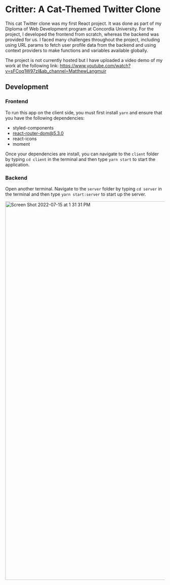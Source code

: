 # Critter: A Cat-Themed Twitter Clone

This cat Twitter clone was my first React project. It was done as part of my Diploma of Web Development program at Concordia University. For the project, I developed the frontend from scratch, whereas the backend was provided for us. I faced many challenges throughout the project, including using URL params to fetch user profile data from the backend and using context providers to make functions and variables available globally.

The project is not currently hosted but I have uploaded a video demo of my work at the following link: https://www.youtube.com/watch?v=sFCoq1W97zI&ab_channel=MatthewLangmuir

## Development

### Frontend
To run this app on the client side, you must first install `yarn` and ensure that you have the following dependencies:
- styled-components
- react-router-dom@5.3.0
- react-icons
- moment

Once your dependencies are install, you can navigate to the `client` folder by typing `cd client` in the terminal and then type `yarn start` to start the application.

### Backend
Open another terminal. Navigate to the `server` folder by typing `cd server` in the terminal and then type `yarn start:server` to start up the server.


<img width="1193" alt="Screen Shot 2022-07-15 at 1 31 31 PM" src="https://user-images.githubusercontent.com/96800876/179306208-53928cc7-add3-445b-80ed-2614b005c08a.png">
